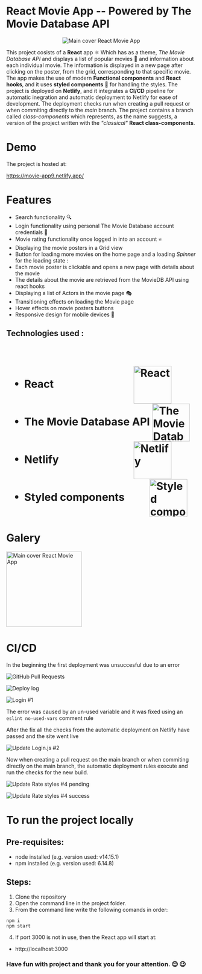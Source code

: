 # React Movie App -- Powered by The Movie Database API

<p align="center">
    <img alt="Main cover React Movie App"  src="./images/i1.png"/>
</p>

This project cosists of a **React** app ⚛️ Which has as a theme, *The Movie Database API*
and displays a list of popular movies 🎥 and information about each individual movie. The
information is displayed in a new page after clicking on the poster, from the grid, 
corresponding to that specific movie. The app makes the use of modern 
**Functional components** and **React hooks**, and it uses **styled components** 💅 
for handling the styles. The project is deployed on **Netlify**, and it integrates 
a **CI/CD** pipeline for automatic inegration and automatic deployment to Netlify 
for ease of development. The deployment checks run when creating a pull request
or when commiting directly to the *main* branch. The project contains a branch called 
*class-components* which represents, as the name suggests, a version of the project 
written with the *"classical"* **React class-components**. 

# Demo

The project is hosted at:

https://movie-app9.netlify.app/

# Features

* Search functionality 🔍
* Login functionality using personal The Movie Database account credentials 🔐
* Movie rating functionality once logged in into an account ⭐
* Displaying the movie posters in a Grid view 
* Button for loading more movies on the home page and a loading *Spinner* for the 
    loading state :
* Each movie poster is clickable and opens a new page with details about the movie
* The details about the movie are retrieved from the MovieDB API using react hooks
* Displaying a list of Actors in the movie page 🎭
* Transitioning effects on loading the Movie page 
* Hover effects on movie posters buttons  
* Responsive design for mobile devices 📱

## Technologies used :
<br>
<h1> 

* React &nbsp;&nbsp;&nbsp;&nbsp;&nbsp;&nbsp;&nbsp;&nbsp;&nbsp;&nbsp;&nbsp;&nbsp;&nbsp;&nbsp;&nbsp;&nbsp;&nbsp;&nbsp;&nbsp;&nbsp;&nbsp;&nbsp;&nbsp;&nbsp;&nbsp;&nbsp;&nbsp;&nbsp;&nbsp;&nbsp; <img align='center' alt="React" width="100px" src="./images/r.png"/>
* The Movie Database API  <img align='center' alt="The Movie Database API" width="100px" src="./images/tmdb.png"/>
* Netlify &nbsp;&nbsp;&nbsp;&nbsp;&nbsp;&nbsp;&nbsp;&nbsp;&nbsp;&nbsp;&nbsp;&nbsp;&nbsp;&nbsp;&nbsp;&nbsp;&nbsp;&nbsp;&nbsp;&nbsp;&nbsp;&nbsp;&nbsp;&nbsp;&nbsp;&nbsp;&nbsp;&nbsp; <img align='center' alt="Netlify" width="100px" src="./images/n.jpg"/>
* Styled components &nbsp;&nbsp;&nbsp;&nbsp;&nbsp;&nbsp;&nbsp;&nbsp; <img align='center' alt="Styled components" width="100px" src="./images/s.png"/>
</h1> 

# Galery

[<img alt="Main cover React Movie App" width="200px" src="./images/i1.png"/>](./GALLERY.md)

# CI/CD

In the beginning the first deployment was unsuccesful due to an error 

![GitHub Pull Requests](/images/c.png)

![Deploy log](/images/c0.png)

![Login #1](/images/c1.png)

The error was caused by an un-used variable and it was fixed using an `eslint no-used-vars` comment rule

After the fix all the checks from the automatic deployment on Netlify have passed and the site went live

![Update Login.js #2](/images/c2.png)

Now when creating a pull request on the main branch or when commiting directly on the main branch,
 the automatic deployment rules execute and run the checks for the new build.

![Update Rate styles #4 pending](/images/c3.png)

![Update Rate styles #4 success](/images/c4.png)

# To run the project locally

## Pre-requisites:
- node installed (e.g. version used: v14.15.1)
- npm installed (e.g. version used: 6.14.8)

## Steps:

1. Clone the repository
2. Open the command line in the project folder.
3. From the command line write the following comands in order:
```
npm i
npm start
```
4. If port 3000 is not in use, then the React app will start at:
- http://localhost:3000

### Have fun with project and thank you for your attention. :blush: :wink:
